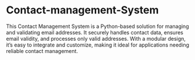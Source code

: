 # Contact-management-System
This Contact Management System is a Python-based solution for managing and validating email addresses. It securely handles contact data, ensures email validity, and processes only valid addresses. With a modular design, it’s easy to integrate and customize, making it ideal for applications needing reliable contact management.

